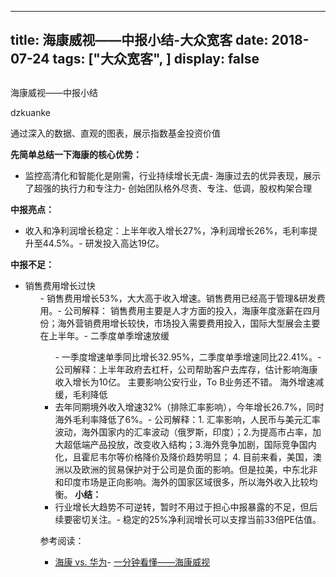 
---
title:   海康威视——中报小结-大众宽客
date: 2018-07-24
tags: ["大众宽客", ]
display: false
---


## 



海康威视——中报小结




dzkuanke




通过深入的数据、直观的图表，展示指数基金投资价值


**先简单总结一下海康的核心优势：**
- 监控高清化和智能化是刚需，行业持续增长无虞- 海康过去的优异表现，展示了超强的执行力和专注力- 创始团队格外尽责、专注、低调，股权构架合理


**中报亮点：**
- 收入和净利润增长稳定：上半年收入增长27%，净利润增长26%，毛利率提升至44.5%。- 研发投入高达19亿。


**中报不足：**
- 销售费用增长过快<ul class=" list-paddingleft-2" style="list-style-type: disc;">- 销售费用增长53%，大大高于收入增速。销售费用已经高于管理&amp;研发费用。- 公司解释： 销售费用主要是人才方面的投入，海康年度涨薪在四月份；海外营销费用增长较快，市场投入需要费用投入，国际大型展会主要在上半年。- 二季度单季增速放缓<ul class=" list-paddingleft-2" style="list-style-type: square;">- 一季度增速单季同比增长32.95%，二季度单季增速同比22.41%。- 公司解释：上半年政府去杠杆，公司帮助客户去库存，估计影响海康收入增长为10亿。 主要影响公安行业，To B业务还不错。
海外增速减缓，毛利降低
- 去年同期境外收入增速32%（排除汇率影响），今年增长26.7%，同时海外毛利率降低了6%。- 公司解释：1. 汇率影响，人民币与美元汇率波动，海外国家内的汇率波动（俄罗斯，印度）；2.为提高市占率，加大超低端产品投放，改变收入结构；3.海外竞争加剧，国际竞争国内化，且霍尼韦尔等价格降价及降价趋势明显； 4. 目前来看，美国，澳洲以及欧洲的贸易保护对于公司是负面的影响。但是拉美，中东北非和印度市场是正向影响。海外的国家区域很多，所以海外收入比较均衡。
**小结：**
- 行业增长大趋势不可逆转，暂时不用过于担心中报暴露的不足，但后续要密切关注。- 稳定的25%净利润增长可以支撑当前33倍PE估值。


参考阅读：
- [海康 vs. 华为](http://mp.weixin.qq.com/s?__biz=MzAwMTc1MDcwNw==&amp;mid=2648272726&amp;idx=1&amp;sn=51d42f4e1836bfcbdf81a221e848fc64&amp;chksm=82f92c8ab58ea59cfb085b8b06aa04d8a44c69102d31dc662c5e3b5e232a979879e914f9cff0&amp;scene=21#wechat_redirect)- [一分钟看懂——海康威视](http://mp.weixin.qq.com/s?__biz=MzAwMTc1MDcwNw==&amp;mid=2648272160&amp;idx=1&amp;sn=59802193a65664b2d8f6c772b553419b&amp;chksm=82f92efcb58ea7ea27245e68df959871ebebc02a661f61168a3bf9b23f89a57e8e3e743b9b51&amp;scene=21#wechat_redirect)







